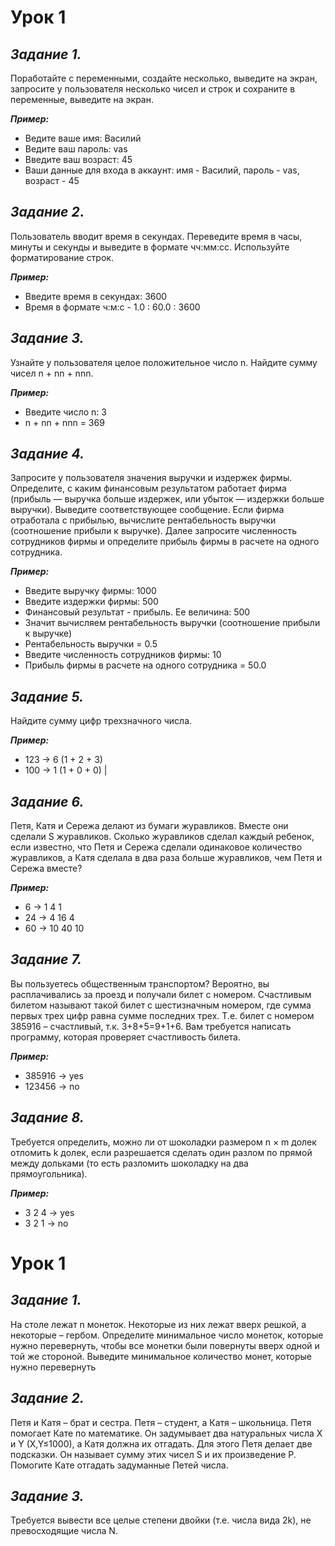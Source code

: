 # **Урок 1**
## _**Задание 1.**_

Поработайте с переменными, создайте несколько,
выведите на экран, запросите у пользователя несколько чисел и
строк и сохраните в переменные, выведите на экран.


_**Пример:**_
* Ведите ваше имя: Василий
* Ведите ваш пароль: vas
* Введите ваш возраст: 45
* Ваши данные для входа в аккаунт: имя - Василий, пароль - vas, возраст - 45

## _**Задание 2**_.

Пользователь вводит время в секундах.
Переведите время в часы, минуты и секунды и выведите в формате чч:мм:сс.
Используйте форматирование строк.


_**Пример:**_
* Введите время в секундах: 3600
* Время в формате ч:м:с - 1.0 : 60.0 : 3600

## _**Задание 3.**_

Узнайте у пользователя целое положительное число n.
Найдите сумму чисел n + nn + nnn.


_**Пример:**_
* Введите число n: 3
* n + nn + nnn = 369

## _**Задание 4.**_

Запросите у пользователя значения выручки и издержек фирмы.
Определите, с каким финансовым результатом работает фирма
(прибыль — выручка больше издержек, или убыток — издержки больше выручки).
Выведите соответствующее сообщение. Если фирма отработала с прибылью,
вычислите рентабельность выручки (соотношение прибыли к выручке).
Далее запросите численность сотрудников фирмы и определите
прибыль фирмы в расчете на одного сотрудника.


_**Пример:**_
* Введите выручку фирмы: 1000
* Введите издержки фирмы: 500
* Финансовый результат - прибыль. Ее величина: 500
* Значит вычисляем рентабельность выручки (соотношение прибыли к выручке)
* Рентабельность выручки = 0.5
* Введите численность сотрудников фирмы: 10
* Прибыль фирмы в расчете на одного сотрудника = 50.0

## _**Задание 5.**_
Найдите сумму цифр трехзначного числа.


_**Пример:**_
* 123 -> 6 (1 + 2 + 3)
* 100 -> 1 (1 + 0 + 0) |

## _**Задание 6.**_ 
Петя, Катя и Сережа делают из бумаги журавликов. Вместе они сделали S журавликов. Сколько журавликов сделал каждый ребенок, если известно, что Петя и Сережа сделали одинаковое количество журавликов, а Катя сделала в два раза больше журавликов, чем Петя и Сережа вместе?


_**Пример:**_
* 6 -> 1  4  1
* 24 -> 4  16  4
* 60 -> 10  40  10

## _**Задание 7.**_  
Вы пользуетесь общественным транспортом? Вероятно, вы расплачивались за проезд и получали билет с номером. Счастливым билетом называют такой билет с шестизначным номером, где сумма первых трех цифр равна сумме последних трех. Т.е. билет с номером 385916 – счастливый, т.к. 3+8+5=9+1+6. Вам требуется написать программу, которая проверяет счастливость билета.


_**Пример:**_
* 385916 -> yes
* 123456 -> no

## _**Задание 8.**_ 
Требуется определить, можно ли от шоколадки размером n × m долек отломить k долек, если разрешается сделать один разлом по прямой между дольками (то есть разломить шоколадку на два прямоугольника).


_**Пример:**_
* 3 2 4 -> yes
* 3 2 1 -> no

# **Урок 1**
## _**Задание 1.**_ 
На столе лежат n монеток. Некоторые из них лежат вверх решкой, а некоторые – гербом. Определите минимальное число монеток, которые нужно перевернуть, чтобы все монетки были повернуты вверх одной и той же стороной. Выведите минимальное количество монет, которые нужно перевернуть

## _**Задание 2.**_
Петя и Катя – брат и сестра. Петя – студент, а Катя – школьница. Петя помогает Кате по математике. Он задумывает два натуральных числа X и Y (X,Y≤1000), а Катя должна их отгадать. Для этого Петя делает две подсказки. Он называет сумму этих чисел S и их произведение P. Помогите Кате отгадать задуманные Петей числа.

## _**Задание 3.**_
Требуется вывести все целые степени двойки (т.е. числа вида 2k), не превосходящие числа N.